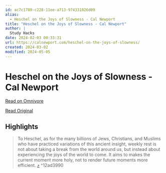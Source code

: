 ```yaml
---
id: ac7c1780-c228-11ee-a713-974331026d09
alias:
  - Heschel on the Joys of Slowness - Cal Newport
title: "Heschel on the Joys of Slowness - Cal Newport"
author: |
  Study Hacks
date: 2024-02-03 00:33:31
url: https://calnewport.com/heschel-on-the-joys-of-slowness/
created: 2024-03-02
modified: 2024-05-05
---
```


# Heschel on the Joys of Slowness - Cal Newport

[Read on Omnivore](https://omnivore.app/me/heschel-on-the-joys-of-slowness-cal-newport-18d6c4da4d1)

[Read Original](https://calnewport.com/heschel-on-the-joys-of-slowness/)

## Highlights

> To Heschel, as for the many billions of Jews, Christians, and Muslims who have practiced variations of this ancient insight, weekly rest is not about taking a break from the world around us, but instead about experiencing the joys of the world to come. It aims to makes the current moment more holy, not to render future moments more efficient. [⤴️](https://omnivore.app/me/heschel-on-the-joys-of-slowness-cal-newport-18d6c4da4d1#12ad3990-e087-45e8-84a1-354b81535e57)  ^12ad3990

